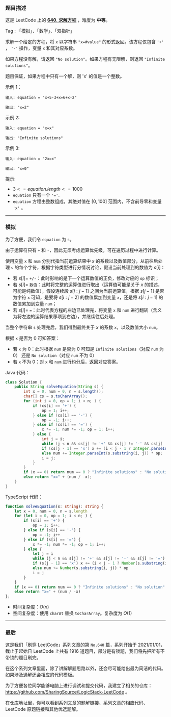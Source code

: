 ### 题目描述

这是 LeetCode 上的 **[640. 求解方程](https://leetcode.cn/problems/solve-the-equation/solution/by-ac_oier-fvee/)** ，难度为 **中等**。

Tag : 「模拟」、「数学」、「双指针」



求解一个给定的方程，将 `x` 以字符串 `"x=#value"` 的形式返回。该方程仅包含 `'+'` ， `'-'` 操作，变量 `x` 和其对应系数。

如果方程没有解，请返回 `"No solution"`。如果方程有无限解，则返回 `"Infinite solutions"`。

题目保证，如果方程中只有一个解，则 'x' 的值是一个整数。

示例 1：
```
输入: equation = "x+5-3+x=6+x-2"

输出: "x=2"
```
示例 2:
```
输入: equation = "x=x"

输出: "Infinite solutions"
```
示例 3:
```
输入: equation = "2x=x"

输出: "x=0"
```

提示:
* $3 <= equation.length <= 1000$
* `equation` 只有一个 `'='`.
* `equation` 方程由整数组成，其绝对值在 $[0, 100]$ 范围内，不含前导零和变量 `'x'` 。 

---

### 模拟

为了方便，我们令 `equation` 为 `s`。

由于运算符只有 `+` 和 `-`，因此无须考虑运算优先级，可在遍历过程中进行计算。

使用变量 `x` 和 `num` 分别代指当前运算结果中 $x$ 的系数以及数值部分，从前往后处理 `s` 的每个字符，根据字符类型进行分情况讨论，假设当前处理到的数值为 $s[i]$：

* 若 $s[i] =$ `+/-`：此时影响的是下一个运算数值的正负，修改对应的 `op` 标识；
* 若 $s[i] =$ `数值`：此时将完整的运算值进行取出（运算值可能是关于 $x$ 的描述，可能是纯数值），假设连续段 $s[i:j - 1]$ 之间为当前运算值，根据 $s[j - 1]$ 是否为字符 `x` 可知，是要将 $s[i:j - 2]$ 的数值累加到变量 `x`，还是将 $s[i:j - 1]$ 的数值累加到变量 `num`；
* 若 $s[i] =$ `=`：此时代表方程的左边已处理完，将变量 `x` 和 `num` 进行翻转（含义为将左边的运算结果移项到右边），并继续往后处理。

当整个字符串 `s` 处理完后，我们得到最终关于 $x$ 的系数 `x`，以及数值大小 `num`。

根据 `x` 是否为 $0$ 可知答案：

* 若 `x` 为 $0$：此时根据 `num` 是否为 $0$ 可知是 `Infinite solutions`（对应 `num` 为 $0$） 还是 `No solution`（对应 `num` 不为 $0$）
* 若 `x` 不为 $0$：对 `x` 和 `num` 进行约分后，返回对应答案。

Java 代码：
```Java
class Solution {
    public String solveEquation(String s) {
        int x = 0, num = 0, n = s.length();
        char[] cs = s.toCharArray();
        for (int i = 0, op = 1; i < n; ) {
            if (cs[i] == '+') {
                op = 1; i++;
            } else if (cs[i] == '-') {
                op = -1; i++;
            } else if (cs[i] == '=') {
                x *= -1; num *= -1; op = 1; i++;
            } else {
                int j = i;
                while (j < n && cs[j] != '+' && cs[j] != '-' && cs[j] != '=') j++;
                if (cs[j - 1] == 'x') x += (i < j - 1 ? Integer.parseInt(s.substring(i, j - 1)) : 1) * op;
                else num += Integer.parseInt(s.substring(i, j)) * op;
                i = j;
            }
        }
        if (x == 0) return num == 0 ? "Infinite solutions" : "No solution";    
        else return "x=" + (num / -x);
    }
}
```
TypeScript 代码：
```TypeScript
function solveEquation(s: string): string {
    let x = 0, num = 0, n = s.length
    for (let i = 0, op = 1; i < n; ) {
        if (s[i] == '+') {
            op = 1; i++;
        } else if (s[i] == '-') {
            op = -1; i++
        } else if (s[i] == '=') {
            x *= -1; num *= -1; op = 1; i++;
        } else {
            let j = i
            while (j < n && s[j] != '+' && s[j] != '-' && s[j] != '=') j++
            if (s[j - 1] == 'x') x += (i < j - 1 ? Number(s.substring(i, j - 1)) : 1) * op
            else num += Number(s.substring(i, j)) * op
            i = j
        }
    }
    if (x == 0) return num == 0 ? "Infinite solutions" : "No solution"    
    else return "x=" + (num / -x)
};
```
* 时间复杂度：$O(n)$
* 空间复杂度：使用 `charAt` 替换 `toCharArray`。复杂度为 $O(1)$

---

### 最后

这是我们「刷穿 LeetCode」系列文章的第 `No.640` 篇，系列开始于 2021/01/01，截止于起始日 LeetCode 上共有 1916 道题目，部分是有锁题，我们将先把所有不带锁的题目刷完。

在这个系列文章里面，除了讲解解题思路以外，还会尽可能给出最为简洁的代码。如果涉及通解还会相应的代码模板。

为了方便各位同学能够电脑上进行调试和提交代码，我建立了相关的仓库：https://github.com/SharingSource/LogicStack-LeetCode 。

在仓库地址里，你可以看到系列文章的题解链接、系列文章的相应代码、LeetCode 原题链接和其他优选题解。

